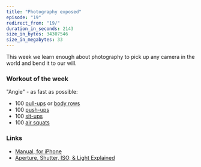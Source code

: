 ```yaml
---
title: "Photography exposed"
episode: "19"
redirect_from: "19/"
duration_in_seconds: 2143
size_in_bytes: 34307546
size_in_megabytes: 33
---
```


This week we learn enough about photography to pick up any camera in the world and bend it to our will.

### Workout of the week

"Angie" - as fast as possible:

- 100 [pull-ups](https://www.youtube.com/watch?v=ifOBltCCRZw) or [body rows](https://www.youtube.com/watch?v=rdDdeizAxY0)
- 100 [push-ups](https://www.youtube.com/watch?v=M1IfJmVjKW0)
- 100 [sit-ups](http://youtu.be/EhG_x1bLHwE)
- 100 [air squats](https://www.youtube.com/watch?v=a_fb6Kz7FQg)

### Links

- [Manual, for iPhone](http://shootmanual.co)
- [Aperture, Shutter, ISO, & Light Explained](http://youtu.be/F8T94sdiNjc)
